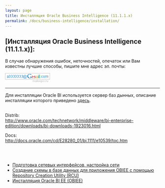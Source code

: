 ```yaml
---
layout: page
title: Инсталляция Oracle Business Intelligence (11.1.1.x)
permalink: /docs/business-intelligence/installation/
---
```




<h2>[Инсталляция Oracle Business Intelligence (11.1.1.x)]:</h2>

В случае обнаружения ошибок, неточностей, опечаток или Вам известны лучшие способы, пишите мне адрес эл. почты:

<div>
	<img src="/img/a3333333mail.gif" alt="Marley" border="0">
</div>


<hr/>


Для инсталляции Oracle BI используется сервер баз дынных, описание инсталляции которого приведено <a href="/database/installation/single-instance/simple/linux/6.3/oracle/11.2/">здесь</a>.<br/><br/>



Distrib:<br/>
http://www.oracle.com/technetwork/middleware/bi-enterprise-edition/downloads/bi-downloads-1923016.html

Docs:<br/>
http://docs.oracle.com/cd/E28280_01/bi.1111/e10539/toc.htm


<br/><br/>

<ul>
    <li>
        <a href="/docs/business-intelligence/installation/network-interfaces/">Подготовка сетевых интерфейсов, настройка сети</a>
    </li>
    <li>
        <a href="/docs/business-intelligence/repository-creation-utility/">Создание схемы в базе данных для приложения OBIEE с помощью Repository Creation Utility (RCU)</a>
    </li>
    <li>
        <a href="/docs/business-intelligence/oracle-bi-server-installation/">Инсталляция Oracle BI EE (OBIEE)</a>
    </li>
</ul>
